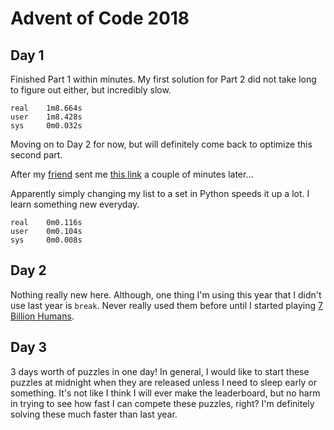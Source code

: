 # Advent of Code 2018

## Day 1

Finished Part 1 within minutes. My first solution for Part 2 did not take long to figure out either, but incredibly slow.

    real    1m8.664s
    user    1m8.428s
    sys     0m0.032s

Moving on to Day 2 for now, but will definitely come back to optimize this second part.

After my [friend](https://github.com/ephemient) sent me [this link](https://www.reddit.com/comments/a2ajyv) a couple of minutes later...

Apparently simply changing my list to a set in Python speeds it up a lot. I learn something new everyday.

    real    0m0.116s
    user    0m0.104s
    sys     0m0.008s

## Day 2

Nothing really new here. Although, one thing I'm using this year that I didn't use last year is `break`. Never really used them before until I started playing [7 Billion Humans](https://tomorrowcorporation.com/7billionhumans).

## Day 3

3 days worth of puzzles in one day! In general, I would like to start these puzzles at midnight when they are released unless I need to sleep early or something. It's not like I think I will ever make the leaderboard, but no harm in trying to see how fast I can compete these puzzles, right? I'm definitely solving these much faster than last year.
